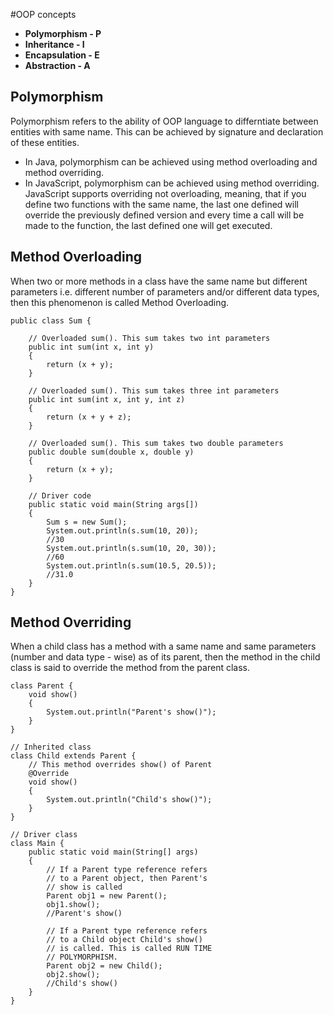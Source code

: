 #OOP concepts
- **Polymorphism  - P**
- **Inheritance   - I**
- **Encapsulation - E**
- **Abstraction   - A**

## Polymorphism
Polymorphism refers to the ability of OOP language to differntiate between entities with same name. This can be achieved by signature and declaration of these entities.
- In Java, polymorphism can be achieved using method overloading and method overriding.
- In JavaScript, polymorphism can be achieved using method overriding. JavaScript supports overriding not overloading, meaning, that      if you define two functions with the same name, the last one defined will override the previously defined version and every time      a call will be made to the function, the last defined one will get executed.

## Method Overloading
When two or more methods in a class have the same name but different parameters i.e. different number of parameters and/or different data types, then this phenomenon is called Method Overloading.

```
public class Sum { 
  
    // Overloaded sum(). This sum takes two int parameters 
    public int sum(int x, int y) 
    { 
        return (x + y); 
    } 
  
    // Overloaded sum(). This sum takes three int parameters 
    public int sum(int x, int y, int z) 
    { 
        return (x + y + z); 
    } 
  
    // Overloaded sum(). This sum takes two double parameters 
    public double sum(double x, double y) 
    { 
        return (x + y); 
    } 
  
    // Driver code 
    public static void main(String args[]) 
    { 
        Sum s = new Sum(); 
        System.out.println(s.sum(10, 20));
        //30
        System.out.println(s.sum(10, 20, 30)); 
        //60
        System.out.println(s.sum(10.5, 20.5)); 
        //31.0
    } 
}
```
## Method Overriding 
When a child class has a method with a same name and same parameters (number and data type - wise) as of its parent, then the method in the child class is said to override the method from the parent class.

```
class Parent { 
    void show() 
    { 
        System.out.println("Parent's show()"); 
    } 
} 
  
// Inherited class 
class Child extends Parent { 
    // This method overrides show() of Parent 
    @Override
    void show() 
    { 
        System.out.println("Child's show()"); 
    } 
} 
  
// Driver class 
class Main { 
    public static void main(String[] args) 
    { 
        // If a Parent type reference refers 
        // to a Parent object, then Parent's 
        // show is called 
        Parent obj1 = new Parent(); 
        obj1.show(); 
        //Parent's show()
  
        // If a Parent type reference refers 
        // to a Child object Child's show() 
        // is called. This is called RUN TIME 
        // POLYMORPHISM. 
        Parent obj2 = new Child(); 
        obj2.show();
        //Child's show()
    } 
}
```

